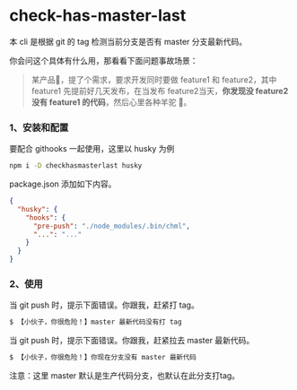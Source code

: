 # check-has-master-last

本 cli 是根据 git 的 tag 检测当前分支是否有 master 分支最新代码。

你会问这个具体有什么用，那看看下面问题事故场景：

>  某产品🐶，提了个需求，要求开发同时要做 feature1 和 feature2，其中 feature1 先提前好几天发布，在当发布 feature2当天，**你发现没 feature2 没有 feature1 的代码**，然后心里各种羊驼 🦙。



### 1、安装和配置

要配合 githooks 一起使用，这里以 husky 为例

```bash
npm i -D checkhasmasterlast husky
```

package.json 添加如下内容。
```json
{
  "husky": {
    "hooks": {
      "pre-push": "./node_modules/.bin/chml",
      "...": "..."
    }
  }
}
```

### 2、使用

当 git push 时，提示下面错误。你跟我，赶紧打 tag。

```bash
$ 【小伙子，你很危险！】master 最新代码没有打 tag
```

当 git push 时，提示下面错误。你跟我，赶紧拉去 master 最新代码。

```bash
$ 【小伙子，你很危险！】你现在分支没有 master 最新代码
```

注意：这里 master 默认是生产代码分支，也默认在此分支打tag。
